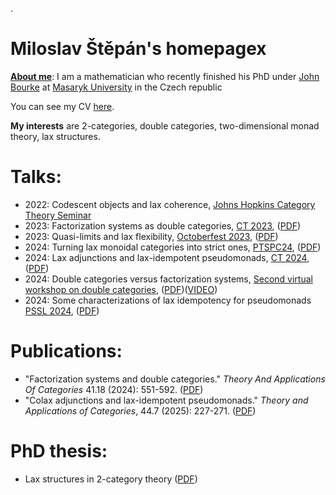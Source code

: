 .
# Miloslav Štěpán's homepagex


**<u>About me</u>**: I am a mathematician who recently finished his PhD under [John Bourke](https://www.math.muni.cz/~bourkej/) at [Masaryk University](https://www.sci.muni.cz/en) in the Czech republic

You can see my CV [here](Files/cv_stepan.pdf).

**My interests** are 2-categories, double categories, two-dimensional monad theory, lax structures. 

# Talks:

- 2022: Codescent objects and lax coherence, [Johns Hopkins Category Theory Seminar](https://math.jhu.edu/~eriehl/ct/)
- 2023: Factorization systems as double categories, [CT 2023](https://sites.uclouvain.be/ct2023/), ([PDF](Files/2023.07%20CT23%20Slides.pdf))
- 2023: Quasi-limits and lax flexibility, [Octoberfest 2023](https://richardblute.ca/octoberfest-2023/), ([PDF](Files/2023.10%20Octoberfest%20Slides.pdf))
- 2024: Turning lax monoidal categories into strict ones, [PTSPC24](https://www.ioc.ee/~cneste/ptspc-workshop/2024.html), ([PDF](Files/2024.03%20PTSPC%20Slides.pdf))
- 2024: Lax adjunctions and lax-idempotent pseudomonads, [CT 2024](https://www.usc.gal/regaca/ct2024/), ([PDF](Files/2024.06%20CT24%20Slides.pdf))
- 2024: Double categories versus factorization systems, [Second virtual workshop on double categories](https://bryceclarke.github.io/virtual-double-categories-workshop/), ([PDF](Files/2024.10.21%20VDBLW24%20Slides.pdf))([VIDEO](https://www.youtube.com/watch?v=DntOQL8DAKA))
- 2024: Some characterizations of lax idempotency for pseudomonads [PSSL 2024](https://dutchcats.github.io/PSSL-2024/), ([PDF](Files/2024.15.11%20PSSL109%20Slides.pdf))

# Publications:
- "Factorization systems and double categories." *Theory And Applications Of Categories* 41.18 (2024): 551-592. ([PDF](http://www.tac.mta.ca/tac/volumes/41/18/41-18abs.html))
- "Colax adjunctions and lax-idempotent pseudomonads." *Theory and Applications of Categories*, 44.7 (2025): 227-271. ([PDF](http://www.tac.mta.ca/tac/volumes/44/7/44-07abs.html))

# PhD thesis:
- Lax structures in 2-category theory ([PDF](https://is.muni.cz/auth/th/qlooc/MiloslavPhD.pdf))
